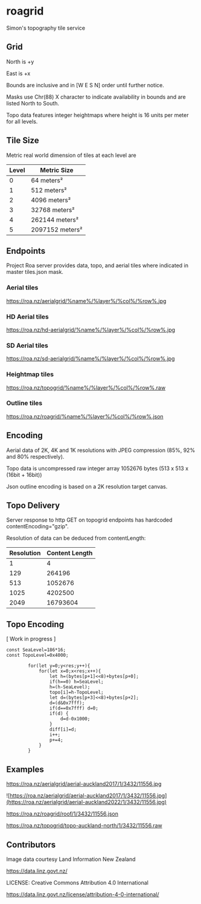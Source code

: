 # roagrid
Simon's topography tile service

## Grid

North is +y

East is +x

Bounds are inclusive and in [W E S N] order until further notice.

Masks use Chr(88) X character to indicate availability in bounds and are listed North to South. 

Topo data features integer heightmaps where height is 16 units per meter for all levels.

## Tile Size

Metric real world dimension of tiles at each level are

Level | Metric Size
------| ---------
0 | 64 meters²
1 | 512 meters²
2 | 4096 meters²
3 | 32768 meters²
4 | 262144 meters²
5 | 2097152 meters²

## Endpoints

Project Roa server provides data, topo, and aerial tiles where indicated in master tiles.json mask.

### Aerial tiles

  https://roa.nz/aerialgrid/%name%/%layer%/%col%/%row%.jpg

### HD Aerial tiles

  https://roa.nz/hd-aerialgrid/%name%/%layer%/%col%/%row%.jpg
  
### SD Aerial tiles

  https://roa.nz/sd-aerialgrid/%name%/%layer%/%col%/%row%.jpg

### Heightmap tiles

  https://roa.nz/topogrid/%name%/%layer%/%col%/%row%.raw

### Outline tiles

  https://roa.nz/roagrid/%name%/%layer%/%col%/%row%.json

## Encoding

Aerial data of 2K, 4K and 1K resolutions with JPEG compression (85%, 92% and 80% respectively).

Topo data is uncompressed raw integer array 1052676 bytes (513 x 513 x (16bit + 16bit)) 

Json outline encoding is based on a 2K resolution target canvas.

## Topo Delivery

Server response to http GET on topogrid endpoints has hardcoded contentEncoding="gzip".

Resolution of data can be deduced from contentLength:

Resolution | Content Length
-----------| --------------
1 | 4
129 | 264196
513 | 1052676 
1025 | 4202500
2049 | 16793604

## Topo Encoding

[ Work in progress ] 

```
const SeaLevel=186*16;
const TopoLevel=0x4000;

		for(let y=0;y<res;y++){
			for(let x=0;x<res;x++){
				let h=(bytes[p+1]<<8)+bytes[p+0];
				if(h==0) h=SeaLevel;
				h=(h-SeaLevel);	
				topo[i]=h-TopoLevel;
				let d=(bytes[p+3]<<8)+bytes[p+2];
				d=(d&0x7fff);
				if(d==0x7fff) d=0;
				if(d) {
					d=d-0x1000;
				}
				diff[i]=d;
				i++;
				p+=4;
			}
		}
```

## Examples

https://roa.nz/aerialgrid/aerial-auckland2017/1/3432/11556.jpg

![https://roa.nz/aerialgrid/aerial-auckland2017/1/3432/11556.jpg](https://roa.nz/aerialgrid/aerial-auckland2022/1/3432/11556.jpg)


https://roa.nz/roagrid/roof/1/3432/11556.json

https://roa.nz/topogrid/topo-auckland-north/1/3432/11556.raw


## Contributors

Image data courtesy Land Information New Zealand

https://data.linz.govt.nz/

LICENSE: Creative Commons Attribution 4.0 International

https://data.linz.govt.nz/license/attribution-4-0-international/
